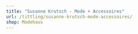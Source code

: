 ```yaml
---
title: "Susanne Krutsch - Mode + Accessoires"
url: /tittling/susanne-krutsch-mode-accessoires/
shop: Modehaus
---
```

